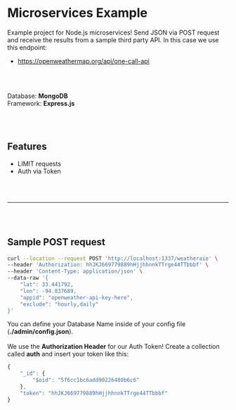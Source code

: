 # Microservices Example
Example project for Node.js microservices! Send JSON via POST request and receive the results from a sample third party API. In this case we use this endpoint:
- https://openweathermap.org/api/one-call-api

<br />
<br />



Database: **MongoDB**
<br /> Framework: **Express.js**

<br />
<br />

## Features
- LIMIT requests
- Auth via Token

<br />
<br />


_______________________________________

<br />
<br />


## Sample POST request
```bash
curl --location --request POST 'http://localhost:1337/weatheraio' \
--header 'Authorization: hhJKJ669779889hHjjhhnnkTTrge44TTbbbf' \
--header 'Content-Type: application/json' \
--data-raw '{
    "lat": 33.441792,
    "lon": -94.037689, 
    "appid": "openweather-api-key-here",
    "exclude": "hourly,daily"
}'
```


You can define your Database Name inside of your config file (**./admin/config.json**). 
<br /><br />
We use the **Authorization Header** for our Auth Token! Create a collection called **auth** and insert your token like this:
```javascript
{
    "_id": {
        "$oid": "5f6cc1bc6add90226480b6c6"
    },
    "token": "hhJKJ669779889hHjjhhnnkTTrge44TTbbbf"
}
```
